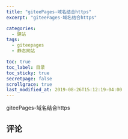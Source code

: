 ```yaml
---
title: "giteePages-域名结合https"
excerpt: "giteePages-域名结合https"

categories:
  - 建站
tags:
  - giteepages
  - 静态网站

toc: true
toc_label: 目录
toc_sticky: true
secretpage: false
scrollgrace: true
last_modified_at: 2019-08-26T15:12:19-04:00
---
```


giteePages-域名结合https





## 评论




